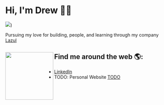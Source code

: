 # Hi, I'm Drew 🦋✨

![](https://komarev.com/ghpvc/?DrewBregman&color=6A0F8Estyle=plastic))

Pursuing my love for building, people, and learning through my company <a href="https://lazul.ai/">Lazul</a>


## Find me around the web 🌎: <img align="left" width="150" height="150" src="https://giphy.com/gifs/loop-good-paper-3ohzgKvjHrXC3M44yQ.gif"></a>
- <a href="https://www.linkedin.com/in/andrewcbregman/">LinkedIn</a> 
- TODO: Personal Website <a href="https://www.lazul.io/">TODO</a> 

